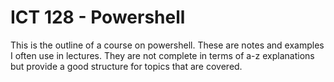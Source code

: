 # ICT 128 - Powershell

This is the outline of a course on powershell. These are notes 
and examples I often use in lectures. They are not complete in
terms of a-z explanations but provide a good structure for topics 
that are covered. 